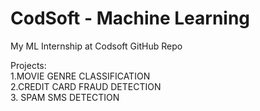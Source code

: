 # CodSoft - Machine Learning
 My ML Internship at Codsoft GitHub Repo 

 Projects:
<br>1.MOVIE GENRE CLASSIFICATION <br>
2.CREDIT CARD FRAUD DETECTION <br>
3. SPAM SMS DETECTION
